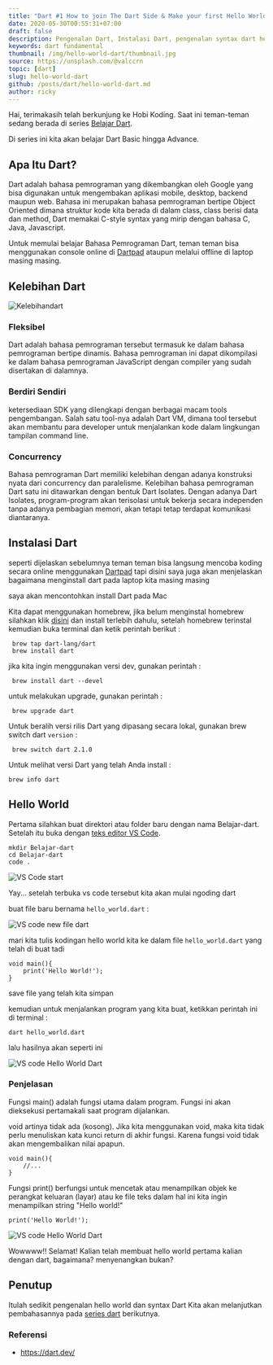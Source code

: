 ```yaml
---
title: "Dart #1 How to join The Dart Side & Make your first Hello World"
date: 2020-05-30T00:55:31+07:00
draft: false
description: Pengenalan Dart, Instalasi Dart, pengenalan syntax dart hello world, belajar bahasa dart, belajar fundamental dart, belajar dart advance
keywords: dart fundamental
thumbnail: /img/hello-world-dart/thumbnail.jpg
source: https://unsplash.com/@valccrn
topic: [dart]
slug: hello-world-dart
github: /posts/dart/hello-world-dart.md
author: ricky
---
```



Hai, terimakasih telah berkunjung ke Hobi Koding. Saat ini teman-teman sedang berada di series [Belajar Dart](https://hobikoding.com/series/dart/).

Di series ini kita akan belajar Dart Basic hingga Advance.

## Apa Itu Dart?

Dart adalah bahasa pemrograman yang dikembangkan oleh Google yang bisa digunakan untuk mengembakan aplikasi mobile, desktop, backend maupun web. Bahasa ini merupakan bahasa pemrograman bertipe Object Oriented dimana struktur kode kita berada di dalam class, class berisi data dan method, Dart memakai C-style syntax yang mirip dengan bahasa C, Java, Javascript.

Untuk memulai belajar Bahasa Pemrograman Dart, teman teman bisa menggunakan console online di [Dartpad](https://dartpad.dev/) ataupun melalui offline di laptop masing masing.

## Kelebihan Dart

![Kelebihandart](https://images.unsplash.com/photo-1544816565-aa8c1166648f?ixlib=rb-1.2.1&ixid=eyJhcHBfaWQiOjEyMDd9&auto=format&fit=crop&w=2850&q=80)

### Fleksibel
Dart adalah bahasa pemrograman tersebut termasuk ke dalam bahasa pemrograman bertipe dinamis. Bahasa pemrograman ini dapat dikompilasi ke dalam bahasa pemrograman JavaScript dengan compiler yang sudah disertakan di dalamnya.

### Berdiri Sendiri
ketersediaan SDK yang dilengkapi dengan berbagai macam tools pengembangan. Salah satu tool-nya adalah Dart VM, dimana tool tersebut akan membantu para developer untuk menjalankan kode dalam lingkungan tampilan command line.

### Concurrency
Bahasa pemrograman Dart memiliki kelebihan dengan adanya konstruksi nyata dari concurrency dan paralelisme. Kelebihan bahasa pemrograman Dart satu ini ditawarkan dengan bentuk Dart Isolates. Dengan adanya Dart Isolates, program-program akan terisolasi untuk bekerja secara independen tanpa adanya pembagian memori, akan tetapi tetap terdapat komunikasi diantaranya.

## Instalasi Dart

seperti dijelaskan sebelumnya teman teman bisa langsung mencoba koding secara online menggunakan [Dartpad](https://dartpad.dev/) tapi disini saya juga akan menjelaskan bagaimana menginstall dart pada laptop kita masing masing

saya akan mencontohkan install Dart pada Mac

Kita dapat menggunakan homebrew, jika belum menginstal homebrew silahkan klik [disini](https://brew.sh/)  dan install terlebih dahulu, setelah homebrew terinstal kemudian buka terminal dan ketik perintah berikut :

```
 brew tap dart-lang/dart
 brew install dart
```

jika kita ingin menggunakan versi dev, gunakan perintah :
```
 brew install dart --devel
```

untuk melakukan upgrade, gunakan perintah :
```
 brew upgrade dart
```

Untuk beralih versi rilis Dart yang dipasang secara lokal, gunakan brew switch dart `version` :
```
 brew switch dart 2.1.0
```

Untuk melihat versi Dart yang telah Anda install :
```
brew info dart
```


## Hello World 

Pertama silahkan buat direktori atau folder baru dengan nama Belajar-dart. Setelah itu buka dengan [teks editor VS Code](https://hobikoding.com/series/dart/).

``` 
mkdir Belajar-dart 
cd Belajar-dart
code .
```
![VS Code start](http://drive.google.com/uc?export=view&id=1KmmqwKgOo795zOzY9YCREEbEeMXowjQr)

Yay... setelah terbuka vs code tersebut kita akan mulai ngoding dart

buat file baru bernama `hello_world.dart` :

![VS code new file dart](http://drive.google.com/uc?export=view&id=1dXWgEFA2igs9IrBJCBk_MIu_EKKfXXgb)

mari kita tulis kodingan hello world kita ke dalam file `hello_world.dart` yang telah di buat tadi

``` 
void main(){
    print('Hello World!');
}
```

save file yang telah kita simpan

kemudian untuk menjalankan program yang kita buat, ketikkan perintah ini di terminal :

``` 
dart hello_world.dart
```

lalu hasilnya akan seperti ini

![VS code Hello World Dart](http://drive.google.com/uc?export=view&id=1eJN8jrI9XsJfsPKRYssKDBixdba73Zha)



### Penjelasan

Fungsi main() adalah fungsi utama dalam program. Fungsi ini akan dieksekusi pertamakali saat program dijalankan.

void artinya tidak ada (kosong). Jika kita menggunakan void, maka kita tidak perlu menuliskan kata kunci return di akhir fungsi. Karena fungsi void tidak akan mengembalikan nilai apapun.

```
void main(){
    //...
}
```

Fungsi print() berfungsi untuk mencetak atau menampilkan objek ke perangkat keluaran (layar) atau ke file teks
dalam hal ini kita ingin menampilkan string "Hello world!"

```
print('Hello World!');
```



![VS code Hello World Dart](https://images.unsplash.com/photo-1527269534026-c86f4009eace?ixlib=rb-1.2.1&ixid=eyJhcHBfaWQiOjEyMDd9&auto=format&fit=crop&w=1250&q=80)

Wowwww!! Selamat! Kalian telah membuat hello world pertama kalian dengan dart, bagaimana? menyenangkan bukan?

## Penutup

Itulah sedikit pengenalan hello world dan syntax Dart Kita akan melanjutkan pembahasannya pada [series dart](https://hobikoding.com/series/dart/) berikutnya.

### Referensi

- https://dart.dev/